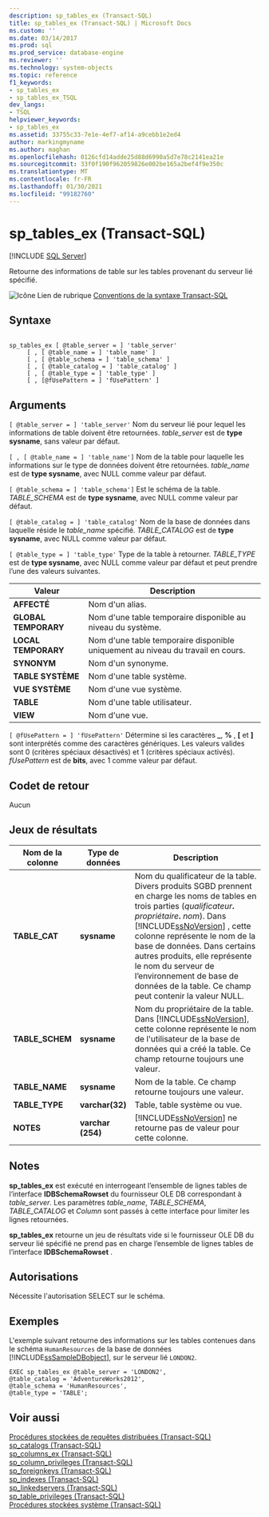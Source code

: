 ```yaml
---
description: sp_tables_ex (Transact-SQL)
title: sp_tables_ex (Transact-SQL) | Microsoft Docs
ms.custom: ''
ms.date: 03/14/2017
ms.prod: sql
ms.prod_service: database-engine
ms.reviewer: ''
ms.technology: system-objects
ms.topic: reference
f1_keywords:
- sp_tables_ex
- sp_tables_ex_TSQL
dev_langs:
- TSQL
helpviewer_keywords:
- sp_tables_ex
ms.assetid: 33755c33-7e1e-4ef7-af14-a9cebb1e2ed4
author: markingmyname
ms.author: maghan
ms.openlocfilehash: 0126cfd14adde25d88d6990a5d7e78c2141ea21e
ms.sourcegitcommit: 33f0f190f962059826e002be165a2bef4f9e350c
ms.translationtype: MT
ms.contentlocale: fr-FR
ms.lasthandoff: 01/30/2021
ms.locfileid: "99182760"
---
```

# <a name="sp_tables_ex-transact-sql"></a>sp_tables_ex (Transact-SQL)
[!INCLUDE [SQL Server](../../includes/applies-to-version/sqlserver.md)]

  Retourne des informations de table sur les tables provenant du serveur lié spécifié.  
  
 ![Icône Lien de rubrique](../../database-engine/configure-windows/media/topic-link.gif "Icône du lien de rubrique") [Conventions de la syntaxe Transact-SQL](../../t-sql/language-elements/transact-sql-syntax-conventions-transact-sql.md)  
  
## <a name="syntax"></a>Syntaxe  
  
```  
  
sp_tables_ex [ @table_server = ] 'table_server'   
     [ , [ @table_name = ] 'table_name' ]   
     [ , [ @table_schema = ] 'table_schema' ]  
     [ , [ @table_catalog = ] 'table_catalog' ]   
     [ , [ @table_type = ] 'table_type' ]   
     [ , [@fUsePattern = ] 'fUsePattern' ]  
```  
  
## <a name="arguments"></a>Arguments  
`[ @table_server = ] 'table_server'` Nom du serveur lié pour lequel les informations de table doivent être retournées. *table_server* est de **type sysname**, sans valeur par défaut.  
  
``[ , [ @table_name = ] 'table_name']`` Nom de la table pour laquelle les informations sur le type de données doivent être retournées. *table_name* est de **type sysname**, avec NULL comme valeur par défaut.  
  
`[ @table_schema = ] 'table_schema']` Est le schéma de la table. *TABLE_SCHEMA* est de **type sysname**, avec NULL comme valeur par défaut.  
  
`[ @table_catalog = ] 'table_catalog'` Nom de la base de données dans laquelle réside le *table_name* spécifié. *TABLE_CATALOG* est de **type sysname**, avec NULL comme valeur par défaut.  
  
`[ @table_type = ] 'table_type'` Type de la table à retourner. *TABLE_TYPE* est de **type sysname**, avec NULL comme valeur par défaut et peut prendre l’une des valeurs suivantes.  
  
|Valeur|Description|  
|-----------|-----------------|  
|**AFFECTÉ**|Nom d'un alias.|  
|**GLOBAL TEMPORARY**|Nom d'une table temporaire disponible au niveau du système.|  
|**LOCAL TEMPORARY**|Nom d'une table temporaire disponible uniquement au niveau du travail en cours.|  
|**SYNONYM**|Nom d'un synonyme.|  
|**TABLE SYSTÈME**|Nom d'une table système.|  
|**VUE SYSTÈME**|Nom d'une vue système.|  
|**TABLE**|Nom d'une table utilisateur.|  
|**VIEW**|Nom d'une vue.|  
  
`[ @fUsePattern = ] 'fUsePattern'` Détermine si les caractères **_**, **%** , **[** et **]** sont interprétés comme des caractères génériques. Les valeurs valides sont 0 (critères spéciaux désactivés) et 1 (critères spéciaux activés). *fUsePattern* est de **bits**, avec 1 comme valeur par défaut.  
  
## <a name="return-code-values"></a>Codet de retour  
 Aucun  
  
## <a name="result-sets"></a>Jeux de résultats  
  
|Nom de la colonne|Type de données|Description|  
|-----------------|---------------|-----------------|  
|**TABLE_CAT**|**sysname**|Nom du qualificateur de la table. Divers produits SGBD prennent en charge les noms de tables en trois parties (_qualificateur_**.** _propriétaire_**.** _nom_). Dans [!INCLUDE[ssNoVersion](../../includes/ssnoversion-md.md)] , cette colonne représente le nom de la base de données. Dans certains autres produits, elle représente le nom du serveur de l’environnement de base de données de la table. Ce champ peut contenir la valeur NULL.|  
|**TABLE_SCHEM**|**sysname**|Nom du propriétaire de la table. Dans [!INCLUDE[ssNoVersion](../../includes/ssnoversion-md.md)], cette colonne représente le nom de l'utilisateur de la base de données qui a créé la table. Ce champ retourne toujours une valeur.|  
|**TABLE_NAME**|**sysname**|Nom de la table. Ce champ retourne toujours une valeur.|  
|**TABLE_TYPE**|**varchar(32)**|Table, table système ou vue.|  
|**NOTES**|**varchar (254)**|[!INCLUDE[ssNoVersion](../../includes/ssnoversion-md.md)] ne retourne pas de valeur pour cette colonne.|  
  
## <a name="remarks"></a>Notes  
 **sp_tables_ex** est exécuté en interrogeant l’ensemble de lignes tables de l’interface **IDBSchemaRowset** du fournisseur OLE DB correspondant à *table_server*. Les paramètres *table_name*, *TABLE_SCHEMA*, *TABLE_CATALOG* et *Column* sont passés à cette interface pour limiter les lignes retournées.  
  
 **sp_tables_ex** retourne un jeu de résultats vide si le fournisseur OLE DB du serveur lié spécifié ne prend pas en charge l’ensemble de lignes tables de l’interface **IDBSchemaRowset** .  
  
## <a name="permissions"></a>Autorisations  
 Nécessite l'autorisation SELECT sur le schéma.  
  
## <a name="examples"></a>Exemples  
 L'exemple suivant retourne des informations sur les tables contenues dans le schéma `HumanResources` de la base de données [!INCLUDE[ssSampleDBobject](../../includes/sssampledbobject-md.md)], sur le serveur lié `LONDON2`.  
  
```  
EXEC sp_tables_ex @table_server = 'LONDON2',   
@table_catalog = 'AdventureWorks2012',   
@table_schema = 'HumanResources',   
@table_type = 'TABLE';  
```  
  
## <a name="see-also"></a>Voir aussi  
 [Procédures stockées de requêtes distribuées &#40;Transact-SQL&#41;](../../relational-databases/system-stored-procedures/distributed-queries-stored-procedures-transact-sql.md)   
 [sp_catalogs &#40;Transact-SQL&#41;](../../relational-databases/system-stored-procedures/sp-catalogs-transact-sql.md)   
 [sp_columns_ex &#40;Transact-SQL&#41;](../../relational-databases/system-stored-procedures/sp-columns-ex-transact-sql.md)   
 [sp_column_privileges &#40;Transact-SQL&#41;](../../relational-databases/system-stored-procedures/sp-column-privileges-transact-sql.md)   
 [sp_foreignkeys &#40;Transact-SQL&#41;](../../relational-databases/system-stored-procedures/sp-foreignkeys-transact-sql.md)   
 [sp_indexes &#40;Transact-SQL&#41;](../../relational-databases/system-stored-procedures/sp-indexes-transact-sql.md)   
 [sp_linkedservers &#40;Transact-SQL&#41;](../../relational-databases/system-stored-procedures/sp-linkedservers-transact-sql.md)   
 [sp_table_privileges &#40;Transact-SQL&#41;](../../relational-databases/system-stored-procedures/sp-table-privileges-transact-sql.md)   
 [Procédures stockées système &#40;Transact-SQL&#41;](../../relational-databases/system-stored-procedures/system-stored-procedures-transact-sql.md)  
  
  
